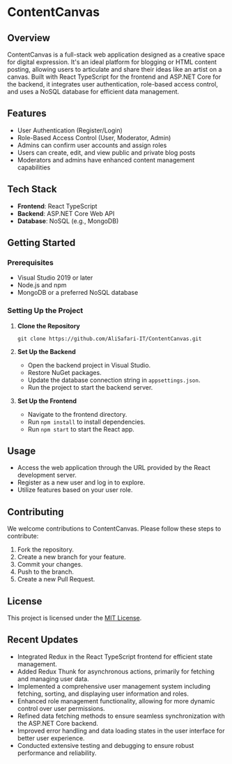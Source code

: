 # ContentCanvas

## Overview

ContentCanvas is a full-stack web application designed as a creative space for digital expression. It's an ideal platform for blogging or HTML content posting, allowing users to articulate and share their ideas like an artist on a canvas. Built with React TypeScript for the frontend and ASP.NET Core for the backend, it integrates user authentication, role-based access control, and uses a NoSQL database for efficient data management.

## Features

- User Authentication (Register/Login)
- Role-Based Access Control (User, Moderator, Admin)
- Admins can confirm user accounts and assign roles
- Users can create, edit, and view public and private blog posts
- Moderators and admins have enhanced content management capabilities

## Tech Stack

- **Frontend**: React TypeScript
- **Backend**: ASP.NET Core Web API
- **Database**: NoSQL (e.g., MongoDB)

## Getting Started

### Prerequisites

- Visual Studio 2019 or later
- Node.js and npm
- MongoDB or a preferred NoSQL database

### Setting Up the Project

1. **Clone the Repository**
   ```
   git clone https://github.com/AliSafari-IT/ContentCanvas.git
   ```

2. **Set Up the Backend**
   - Open the backend project in Visual Studio.
   - Restore NuGet packages.
   - Update the database connection string in `appsettings.json`.
   - Run the project to start the backend server.

3. **Set Up the Frontend**
   - Navigate to the frontend directory.
   - Run `npm install` to install dependencies.
   - Run `npm start` to start the React app.

## Usage

- Access the web application through the URL provided by the React development server.
- Register as a new user and log in to explore.
- Utilize features based on your user role.

## Contributing

We welcome contributions to ContentCanvas. Please follow these steps to contribute:

1. Fork the repository.
2. Create a new branch for your feature.
3. Commit your changes.
4. Push to the branch.
5. Create a new Pull Request.

## License

This project is licensed under the [MIT License](LICENSE.md).

## Recent Updates

- Integrated Redux in the React TypeScript frontend for efficient state management.
- Added Redux Thunk for asynchronous actions, primarily for fetching and managing user data.
- Implemented a comprehensive user management system including fetching, sorting, and displaying user information and roles.
- Enhanced role management functionality, allowing for more dynamic control over user permissions.
- Refined data fetching methods to ensure seamless synchronization with the ASP.NET Core backend.
- Improved error handling and data loading states in the user interface for better user experience.
- Conducted extensive testing and debugging to ensure robust performance and reliability.
